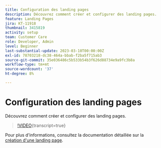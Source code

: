 ```yaml
---
title: Configuration des landing pages
description: Découvrez comment créer et configurer des landing pages.
feature: Landing Pages
jira: KT-11918
thumbnail: 3415819
activity: setup
team: Customer Care
role: Developer, Admin
level: Beginner
last-substantial-update: 2023-03-10T00:00:00Z
exl-id: 78703218-dc38-464a-bbab-f2ba5f715ab3
source-git-commit: 35e036486c5b533b54b3f626d88734e9a9fc3b8a
workflow-type: tm+mt
source-wordcount: '37'
ht-degree: 8%

---
```


# Configuration des landing pages

Découvrez comment créer et configurer des landing pages.

>[!VIDEO](https://video.tv.adobe.com/v/3415819/?quality=12&learn=on){transcript=true}

Pour plus d&#39;informations, consultez la documentation détaillée sur la [création d&#39;une landing page](https://experienceleague.adobe.com/docs/campaign-classic/using/designing-content/editing-html-content/creating-a-landing-page.html?lang=fr).
